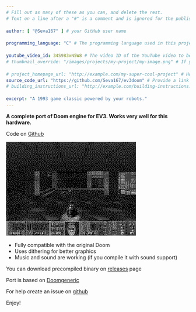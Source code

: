 ```yaml
---
# Fill out as many of these as you can, and delete the rest.
# Text on a line after a "#" is a comment and is ignored for the published page.

author: [ "@Seva167" ] # your GitHub user name

programming_language: "C" # The programming language used in this project

youtube_video_id: 34S983xN5W8 # The video ID of the YouTube video to be displayed with this post
# thumbnail_override: "/images/projects/my-project/my-image.png" # If you don't have a YouTube video (or the video thumbnail isn't good) you can uncomment this line to set your own image for the project. 

# project_homepage_url: "http://example.com/my-super-cool-project" # Homepage for this project
source_code_url: "https://github.com/Seva167/ev3doom" # Provide a link to your code
# building_instructions_url: "http://example.com/building-instructions.pdf" # how to build the model out of LEGO (*not* how to build the source code)

excerpt: "A 1993 game classic powered by your robots."
---
```


**A complete port of Doom engine for EV3. Works very well for this hardware.**

Code on [Github](https://github.com/Seva167/ev3doom)

![screenshot](https://raw.githubusercontent.com/Seva167/ev3doom/main/images/screenshot.png)

- Fully compatible with the original Doom
- Uses dithering for better graphics
- Music and sound are working (if you compile it with sound support)

You can download precompiled binary on [releases](https://github.com/Seva167/ev3doom/releases/latest) page

Port is based on [Doomgeneric](https://github.com/ozkl/doomgeneric)

For help create an issue on [github](https://github.com/Seva167/ev3doom/issues)

Enjoy!
